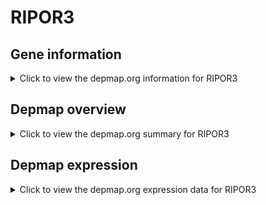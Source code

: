<h1>RIPOR3</h1>

<h2>Gene information</h2>
<details>
  <summary>Click to view the depmap.org information for RIPOR3</summary>
  <iframe src="https://depmap.org/portal/gene/RIPOR3?tab=about" style="border:none;width:100%;height:800px"></iframe>
</details>

<h2>Depmap overview</h2>
<details>
  <summary>Click to view the depmap.org summary for RIPOR3</summary>
  <iframe src="https://depmap.org/portal/gene/RIPOR3?tab=overview" style="border:none;width:100%;height:800px"></iframe>
</details>

<h2>Depmap expression</h2>
<details>
  <summary>Click to view the depmap.org expression data for RIPOR3</summary>
  <iframe src="https://depmap.org/portal/gene/RIPOR3?tab=characterization" style="border:none;width:100%;height:800px"></iframe>
</details>


<!--
<h2>Reactome Pathway diagram</h2>
PNAME
-->


